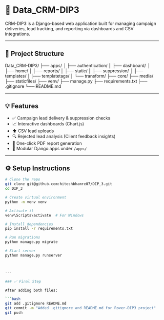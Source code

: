 # 🚀 Data_CRM-DIP3

CRM-DIP3 is a Django-based web application built for managing campaign deliveries, lead tracking, and reporting via dashboards and CSV integrations.

---

## 📂 Project Structure



Data_CRM-DIP3/
├── apps/
│   ├── authentication/
│   ├── dashboard/
│   ├── home/
│   ├── reports/
│   ├── static/
│   ├── suppression/
│   ├── templates/
│   ├── templatetags/
│   └── transform/
├── core/
├── media/
├── staticfiles/
├── venv/
├── manage.py
├── requirements.txt
├── .gitignore
└── README.md






---

## 💡 Features

- ✅ Campaign lead delivery & suppression checks
- 📈 Interactive dashboards (Chart.js)
- ⬆️ CSV lead uploads
- 🔍 Rejected lead analysis (Client feedback insights)
- 📄 One-click PDF report generation
- 🧩 Modular Django apps under `/apps/`

---

## ⚙️ Setup Instructions

```bash
# Clone the repo
git clone git@github.com:hiteshbhamre07/DIP_3.git
cd DIP_3

# Create virtual environment
python -m venv venv

# Activate it
venv\Scripts\activate  # For Windows

# Install dependencies
pip install -r requirements.txt

# Run migrations
python manage.py migrate

# Start server
python manage.py runserver



---

### ✅ Final Step

After adding both files:

```bash
git add .gitignore README.md
git commit -m "Added .gitignore and README.md for Rover-DIP3 project"
git push
